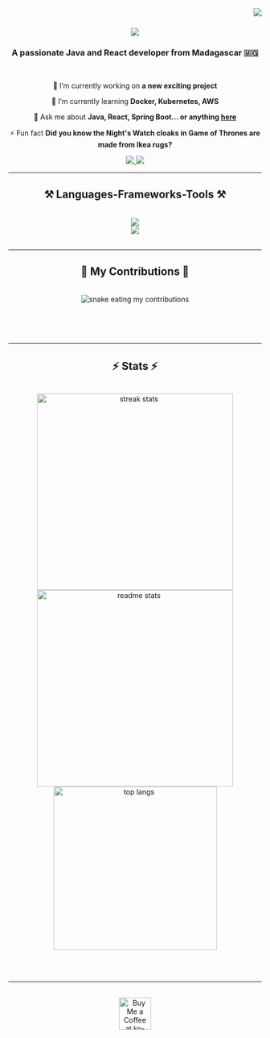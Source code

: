 <img align="right" src="https://visitor-badge.laobi.icu/badge?page_id=NOZENNXgen.NOZENNXgen" />

<h1 align="center">
    <img src="https://readme-typing-svg.herokuapp.com/?font=Righteous&size=35&center=true&vCenter=true&width=500&height=70&duration=4000&lines=Hi+There!+👋;+I'm+Michael+Ramanampamonjy!;" />
</h1>

<h3 align="center">A passionate Java and React developer from Madagascar 🇲🇬</h3>

<br/>

<div align="center">
 
 🔭 I’m currently working on **a new exciting project**
 
 🌱 I’m currently learning **Docker, Kubernetes, AWS**

💬 Ask me about **Java, React, Spring Boot... or anything [here](https://github.com/NOZENNXgen/NOZENNXgen/issues)**

⚡ Fun fact **Did you know the Night's Watch cloaks in Game of Thrones are made from Ikea rugs?**

 </div>
 
<div align="center"> 
  <a href="mailto:michaelramanampamonjyy@gmail.com">
    <img src="https://img.shields.io/badge/Gmail-333333?style=for-the-badge&logo=gmail&logoColor=red" />
  </a>
  <a href="https://www.linkedin.com/in/michael-ramanampamonjy/" target="_blank">
    <img src="https://img.shields.io/badge/LinkedIn-0077B5?style=for-the-badge&logo=linkedin&logoColor=white" target="_blank" />
  </a>
</div>

 <hr/>
 
<h2 align="center">⚒️ Languages-Frameworks-Tools ⚒️</h2>
<br/>
<div align="center">
    <img src="https://skillicons.dev/icons?i=java,react,spring,vscode,github,tailwind,git,swagger" />
    <br/>
    <img src="https://skillicons.dev/icons?i=nodejs,python,javascript,express,postgresql,mongodb,docker,mysql,aws,kubernetes" /><br>
</div>

<br/>
<hr/>

<div align="center">
  <h2>🐍 My Contributions 🐍</h2>
  <br>
  <img alt="snake eating my contributions" src="https://raw.githubusercontent.com/NOZENNXgen/NOZENNXgen/output/github-contribution-grid-snake.svg" />
  
  <br/><br/><br/>
</div>

<hr/>

<h2 align="center">⚡ Stats ⚡</h2>
<br>
<div align=center>
  <img width=390 src="https://github-readme-streak-stats.vercel.app/?user=NOZENNXgen&count_private=true&theme=react&border_radius=10" alt="streak stats"/>
  <img width=390 src="https://github-readme-stats.vercel.app/api?username=NOZENNXgen&count_private=true&show_icons=true&theme=react&rank_icon=github&border_radius=10" alt="readme stats" />
  <br/>
  <img width=325 align="center" src="https://github-readme-stats.vercel.app/api/top-langs/?username=NOZENNXgen&hide=HTML&langs_count=8&layout=compact&theme=react&border_radius=10&size_weight=0.5&count_weight=0.5&exclude_repo=github-readme-stats" alt="top langs" />
</div>

<br/><br/>

<hr/>

<br/>

<div align="center">
<a href='https://ko-fi.com/V7V4RAK9C' target='_blank'><img height='64' style='border:0px;height:64px;' src='https://storage.ko-fi.com/cdn/kofi1.png?v=3' border='0' alt='Buy Me a Coffee at ko-fi.com' /></a>
</div>

<br/>
